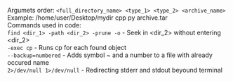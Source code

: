 Argumets order: `<full_directory_name> <type_1> <type_2> <archive_name>`  
Example: /home/user/Desktop/mydir cpp py archive.tar  
Commands used in code:  
`find <dir_1> -path <dir_2> -prune -o` - Seek in <dir_2> without entering <dir_2>  
`-exec cp` - Runs cp for each found object  
`--backup=numbered` - Adds symbol ~ and a number to a file with already occured name  
`2>/dev/null 1>/dev/null` - Redirecting stderr and stdout beyound terminal  
